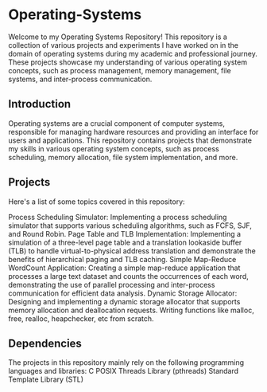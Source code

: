 # Operating-Systems

Welcome to my Operating Systems Repository! This repository is a collection of various projects and experiments I have worked on in the domain of operating systems during my academic and professional journey. These projects showcase my understanding of various operating system concepts, such as process management, memory management, file systems, and inter-process communication.

## Introduction
Operating systems are a crucial component of computer systems, responsible for managing hardware resources and providing an interface for users and applications. This repository contains projects that demonstrate my skills in various operating system concepts, such as process scheduling, memory allocation, file system implementation, and more.

## Projects
Here's a list of some topics covered in this repository:

Process Scheduling Simulator: Implementing a process scheduling simulator that supports various scheduling algorithms, such as FCFS, SJF, and Round Robin.
Page Table and TLB Implementation: Implementing a simulation of a three-level page table and a translation lookaside buffer (TLB) to handle virtual-to-physical address translation and demonstrate the benefits of hierarchical paging and TLB caching.
Simple Map-Reduce WordCount Application: Creating a simple map-reduce application that processes a large text dataset and counts the occurrences of each word, demonstrating the use of parallel processing and inter-process communication for efficient data analysis.
Dynamic Storage Allocator: Designing and implementing a dynamic storage allocator that supports memory allocation and deallocation requests. Writing functions like malloc, free, realloc, heapchecker, etc from scratch.

## Dependencies
The projects in this repository mainly rely on the following programming languages and libraries:
C
POSIX Threads Library (pthreads)
Standard Template Library (STL)
